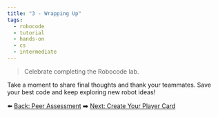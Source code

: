 ```yaml
---
title: "3 - Wrapping Up"
tags:
  - robocode
  - tutorial
  - hands-on
  - cs
  - intermediate
---
```


> Celebrate completing the Robocode lab.

Take a moment to share final thoughts and thank your teammates. Save your best code and keep exploring new robot ideas!

⬅️ [Back: Peer Assessment](/robocode/Day-10/02_peer_reflection)
➡️ [Next: Create Your Player Card](/robocode/Day-10/04_player_card)
